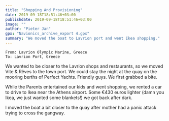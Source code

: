 ```yaml
---
title: "Shopping And Provisioning"
date: 2019-09-18T18:51:46+03:00
publishdate: 2019-09-18T18:51:46+03:00
image: ""
author: "Pieter Jan"
gpx: "Navionics_archive_export 4.gpx"
summary: "We moved the boat to Lavrion port and went Ikea shopping."
---
```


`From: Lavrion Olympic Marine, Greece`<br/>
`To: Lavrion Port, Greece`

We wanted to be closer to the Lavrion shops and restaurants, so we moved Vite & Rêves to the town port. We could stay the night at the quay on the mooring berths of Perfect Yachts. Friendly guys. We first grabbed a bite.

While the Parents entertained our kids and went shopping, we rented a car to drive to Ikea near the Athens airport. Some €430 euros lighter (damn you Ikea, we just wanted some blankets!) we got back after dark.

I moved the boat a bit closer to the quay after mother had a panic attack trying to cross the gangway.
